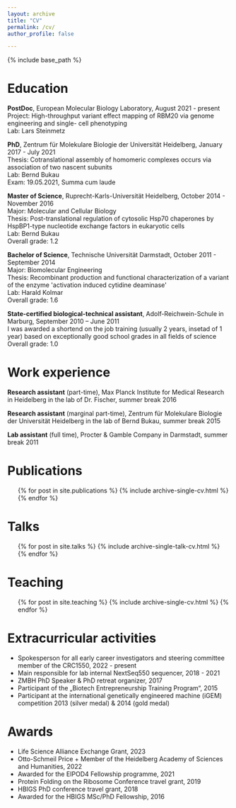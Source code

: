 ```yaml
---
layout: archive
title: "CV"
permalink: /cv/
author_profile: false

---
```


{% include base_path %}

Education
======
**PostDoc**, European Molecular Biology Laboratory, August 2021 - present <br>
Project: High-throughput variant effect mapping of RBM20 via genome engineering and single- cell phenotyping <br>
Lab: Lars Steinmetz <br>

**PhD**, Zentrum für Molekulare Biologie der Universität Heidelberg, January 2017 - July 2021 <br>
Thesis: Cotranslational assembly of homomeric complexes occurs via association of two nascent subunits <br>
Lab: Bernd Bukau <br>
Exam: 19.05.2021, Summa cum laude <br>
							 
**Master of Science**, Ruprecht-Karls-Universität Heidelberg, October 2014 - November 2016 <br>
Major: Molecular and Cellular Biology <br>
Thesis: Post-translational regulation of cytosolic Hsp70 chaperones by HspBP1-type nucleotide exchange factors in eukaryotic cells <br>
Lab: Bernd Bukau <br>
Overall grade: 1.2 <br>

**Bachelor of Science**, Technische Universität Darmstadt, October 2011 - September 2014 <br>
Major: Biomolecular Engineering <br>
Thesis: Recombinant production and functional characterization of a variant of the enzyme 'activation induced cytidine deaminase' <br>
Lab: Harald Kolmar <br>
Overall grade: 1.6 <br>

**State-certified biological-technical assistant**, Adolf-Reichwein-Schule in Marburg, September 2010 – June 2011 <br>
I was awarded a shortend on the job training (usually 2 years, insetad of 1 year) based on exceptionally good school grades in all fields of science <br>
Overall grade: 1.0 <br>
  

Work experience
======
**Research assistant** (part-time), Max Planck Institute for Medical Research in Heidelberg in the lab of Dr. Fischer, summer break 2016 <br>

**Research assistant** (marginal part-time), Zentrum für Molekulare Biologie der Universität Heidelberg in the lab of Bernd Bukau, summer break 2015 <br>

**Lab assistant** (full time), Procter & Gamble Company in Darmstadt, summer break 2011 <br>

Publications
======
  <ul>{% for post in site.publications %}
    {% include archive-single-cv.html %}
  {% endfor %}</ul>
  
Talks
======
  <ul>{% for post in site.talks %}
    {% include archive-single-talk-cv.html %}
  {% endfor %}</ul>
  
Teaching
======
  <ul>{% for post in site.teaching %}
    {% include archive-single-cv.html %}
  {% endfor %}</ul>
  
Extracurricular activities
======
* Spokesperson for all early career investigators and steering committee member of the CRC1550, 2022 - present
* Main responsible for lab internal NextSeq550 sequencer, 2018 - 2021
* ZMBH PhD Speaker & PhD retreat organizer, 2017
* Participant of the „Biotech Entrepreneurship Training Program“, 2015
* Participant at the international genetically engineered machine (iGEM) competition 2013 (silver medal) & 2014 (gold medal)

Awards
======
* Life Science Alliance Exchange Grant, 2023 
* Otto-Schmeil Price + Member of the Heidelberg Academy of Sciences and Humanities, 2022
* Awarded for the EIPOD4 Fellowship programme, 2021
* Protein Folding on the Ribosome Conference travel grant, 2019
* HBIGS PhD conference travel grant, 2018
* Awarded for the HBIGS MSc/PhD Fellowship, 2016



